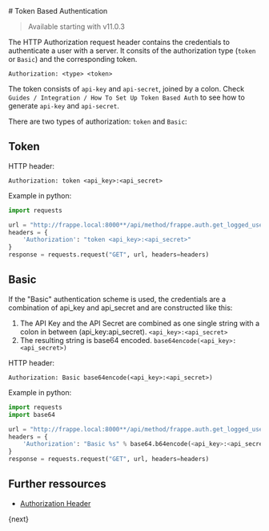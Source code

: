 <!-- base_template: frappe_io/www/frappe/frappe_base.html --># Token Based Authentication

> Available starting with v11.0.3

The HTTP Authorization request header contains the credentials to authenticate a user with a server. It consits of the authorization type (`token` or `Basic`) and the corresponding token.

```http
Authorization: <type> <token>
```

The token consists of `api-key` and `api-secret`, joined by a colon. Check `Guides / Integration / How To Set Up Token Based Auth` to see how to generate `api-key` and `api-secret`. 

There are two types of authorization: `token` and `Basic`:
  
## Token

HTTP header:

```http
Authorization: token <api_key>:<api_secret>
```

Example in python:

```python
import requests

url = "http://frappe.local:8000**/api/method/frappe.auth.get_logged_user**"
headers = {
    'Authorization': "token <api_key>:<api_secret>"
}
response = requests.request("GET", url, headers=headers)
```

## Basic

If the "Basic" authentication scheme is used, the credentials are a combination of api_key and api_secret and are constructed like this:

1. The API Key and the API Secret are combined as one single string with a colon in between (api_key:api_secret).
  ```<api_key>:<api_secret>```
2. The resulting string is base64 encoded.
  ```base64encode(<api_key>:<api_secret>)```
  
HTTP header:

```http
Authorization: Basic base64encode(<api_key>:<api_secret>)
```

Example in python:

```python
import requests
import base64

url = "http://frappe.local:8000**/api/method/frappe.auth.get_logged_user**"
headers = {
    'Authorization': "Basic %s" % base64.b64encode(<api_key>:<api_secret>)
}
response = requests.request("GET", url, headers=headers)
```

## Further ressources

* [Authorization Header](https://developer.mozilla.org/en-US/docs/Web/HTTP/Headers/Authorization)

{next}
